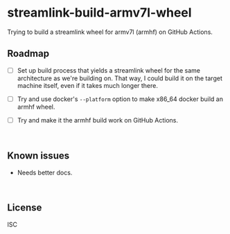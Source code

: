 ﻿
<!--#echo json="package.json" key="name" underline="=" -->
streamlink-build-armv7l-wheel
=============================
<!--/#echo -->

<!--#echo json="package.json" key="description" -->
Trying to build a streamlink wheel for armv7l (armhf) on GitHub Actions.
<!--/#echo -->


Roadmap
-------

* [ ] Set up build process that yields a streamlink wheel for the same
  architecture as we're building on. That way, I could build it on the
  target machine itself, even if it takes much longer there.
* [ ] Try and use docker's `--platform` option to make x86_64 docker
  build an armhf wheel.
* [ ] Try and make it the armhf build work on GitHub Actions.






<!--#toc stop="scan" -->


&nbsp;


Known issues
------------

* Needs better docs.




&nbsp;


License
-------
<!--#echo json="package.json" key=".license" -->
ISC
<!--/#echo -->
